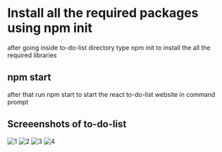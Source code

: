 # Install all the required packages using npm init
after going inside to-do-list directory type npm init to install the all the required libraries

## npm start
after that run npm start to start the react to-do-list website in command prompt

## Screeenshots of to-do-list
![1](https://github.com/NandishDPatel/SmallProjects/assets/66314323/77126302-1f61-43bc-b8b3-07d72bce033f)
![2](https://github.com/NandishDPatel/SmallProjects/assets/66314323/965e9a0e-4d90-4bc3-8316-f19be81414ab)
![3](https://github.com/NandishDPatel/SmallProjects/assets/66314323/2b3d5454-4120-45e9-8303-571ce5836dde)
![4](https://github.com/NandishDPatel/SmallProjects/assets/66314323/7c27188c-dff3-4048-b791-ddba7bc038e4)
